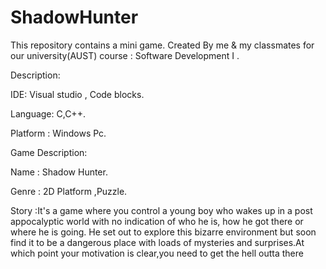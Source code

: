 # ShadowHunter
This repository contains a mini game.
Created By me & my classmates for our university(AUST) course : Software Development I  .

Description:

IDE: Visual studio , Code blocks.

Language: C,C++.

Platform : Windows Pc.


Game Description:

Name : Shadow Hunter.

Genre : 2D Platform ,Puzzle.

Story :It's a game where you control a young boy who wakes up in a post appocalyptic world with no indication of who he is, how he got there or where  he is going. He set out to explore this bizarre environment but soon find it to be a dangerous place with loads of mysteries and surprises.At which point your motivation is clear,you need to get the hell outta there

